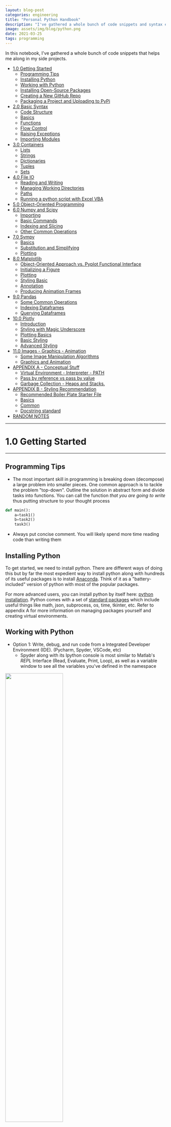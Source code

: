 ```yaml
---
layout: blog-post
categories: engineering
title: "Personal Python Handbook"
description: "I've gathered a whole bunch of code snippets and syntax examples that helps me along in my side projects"
image: assets/img/blog/python.png
date: 2021-03-25
tags: programming
---
```


In this notebook, I've gathered a whole bunch of code snippets that helps me along in my side projects.


- [1.0 Getting Started](#10-getting-started)
  * [Programming Tips](#programming-tips)
  * [Installing Python](#installing-python)
  * [Working with Python](#working-with-python)
  * [Installing Open-Source Packages](#installing-open-source-packages)
  * [Creating a New GitHub Repo](#creating-a-new-github-repo)
  * [Packaging a Project and Uploading to PyPi](#packaging-a-project-and-uploading-to-pypi)
- [2.0 Basic Syntax](#20-basic-syntax)
  * [Code Structure](#code-structure)
  * [Basics](#basics)
  * [Functions](#functions)
  * [Flow Control](#flow-control)
  * [Raising Exceptions](#raising-exceptions)
  * [Importing Modules](#importing-modules)
- [3.0 Containers](#30-containers)
  * [Lists](#lists)
  * [Strings](#strings)
  * [Dictionaries](#dictionaries)
  * [Tuples](#tuples)
  * [Sets](#sets)
- [4.0 File IO](#40-file-io)
  * [Reading and Writing](#reading-and-writing)
  * [Managing Working Directories](#managing-working-directories)
  * [Paths](#paths)
  * [Running a python script with Excel VBA](#running-a-python-script-with-excel-vba)
- [5.0 Object-Oriented Programming](#50-object-oriented-programming)
- [6.0 Numpy and Scipy](#60-numpy-and-scipy)
  * [Importing](#importing)
  * [Basic Commands](#basic-commands)
  * [Indexing and Slicing](#indexing-and-slicing)
  * [Other Common Operations](#other-common-operations)
- [7.0 Sympy](#70-sympy)
  * [Basics](#basics-1)
  * [Substitution and Simplifying](#substitution-and-simplifying)
  * [Plotting](#plotting)
- [8.0 Matplotlib](#80-matplotlib)
  * [Object-Oriented Approach vs. Pyplot Functional Interface](#object-oriented-approach-vs-pyplot-functional-interface)
  * [Initializing a Figure](#initializing-a-figure)
  * [Plotting](#plotting-1)
  * [Styling Basic](#styling-basic)
  * [Annotation](#annotation)
  * [Producing Animation Frames](#producing-animation-frames)
- [9.0 Pandas](#90-pandas)
  * [Some Common Operations](#some-common-operations)
  * [Indexing Dataframes](#indexing-dataframes)
  * [Querying Dataframes](#querying-dataframes)
- [10.0 Plotly](#100-plotly)
  * [Introduction](#introduction)
  * [Styling with Magic Underscore](#styling-with-magic-underscore)
  * [Plotting Basics](#plotting-basics)
  * [Basic Styling](#basic-styling)
  * [Advanced Styling](#advanced-styling)
- [11.0 Images - Graphics - Animation](#110-images---graphics---animation)
  * [Some Image Manipulation Algorithms](#some-image-manipulation-algorithms)
  * [Graphics and Animation](#graphics-and-animation)
- [APPENDIX A - Conceptual Stuff](#appendix-a---conceptual-stuff)
  * [Virtual Environment - Interpreter - PATH](#virtual-environment---interpreter---path)
  * [Pass by reference vs pass by value](#pass-by-reference-vs-pass-by-value)
  * [Garbage Collection -  Heaps and Stacks.](#garbage-collection----heaps-and-stacks)
- [APPENDIX B - Styling Recommendation](#appendix-b---styling-recommendation)
  * [Recommended Boiler Plate Starter File](#recommended-boiler-plate-starter-file)
  * [Basics](#basics-2)
  * [Common](#common)
  * [Docstring standard](#docstring-standard)
- [RANDOM NOTES](#random-notes)





<div style="page-break-after: always;"></div>
<hr>

# 1.0 Getting Started

<hr>

## Programming Tips
* The most important skill in programming is breaking down (decompose) a large problem into smaller pieces. One common approach is to tackle the problem "top-down". Outline the solution in abstract form and divide tasks into functions. You can call the function *that you are going to write* thus putting structure to your thought process

```python
def main():
    a=task1()
    b=task2()
    task3()
```
* Always put concise comment. You will likely spend more time reading code than writing them


## Installing Python
To get started, we need to install python. There are different ways of doing this but by far the most expedient way to install python along with hundreds of its useful packages is to install [Anaconda](https://www.anaconda.com/). Think of it as a "battery-included" version of python with most of the popular packages. 

For more advanced users, you can install python by itself here: [python installation](https://www.python.org/downloads/). Python comes with a set of [standard packages](https://docs.python.org/3/library/) which include useful things like math, json, subprocess, os, time, tkinter, etc. Refer to appendix A for more information on managing packages yourself and creating virtual environments.

## Working with Python

* Option 1: Write, debug, and run code from a Integrated Developer Environment (IDE). (Pycharm, Spyder, VSCode, etc)
    * Spyder along with its Ipython console is most similar to Matlab's *REPL* Interface (Read, Evaluate, Print, Loop), as well as a variable window to see all the variables you've defined in the namespace

<img src="/assets/img/blog/python1.png" style="width:60%;"/>

* Option 2: Work in notebooks like [Jupyter Notebook](https://jupyter.org/), or Google Colab. This is most popular with Data Scientist because you can annotate and provide visualizations as you code (as if you are writing in a notebook)

<img src="/assets/img/blog/python2.png" style="width:60%;"/>

* Option 3: Write code in a text editor like [Sublime Text](https://www.sublimetext.com/), then run script from Terminal (cmd, PowerShell, Bash, etc) as shown in the code snippet below

```python
# FROM THE TERMINAL -------
python myscript.py arg1 arg2
# The above only works because "python" is added to PATH. Otherwise you need to write the full path:
"C:\Users\wcfro\AppData\Local\Programs\Python\Python311\python" arg1 arg2

# On windows, there is a dedicated python launcher called "py" which is preferred.
py myscript.py
# you can specify which version of python to use with py launcher
py -3.11 myscript.py
# if you run py within a virtual environment, it will run that version of python by default
# Here are some useful commands with py launcher
py -0p  # see all python installations on your machine and their path
py -0   # see all python installations and which one is default
# To change the default version of python used. Go to environment variable setting and change/add (PY_PYTHON=3.xx)

# WITHIN script.py ----------
# To receive arguments from the terminal, within python:
import sys

# Note that all inputs are strings initially! sys.argv[0] is myscript.py
user_input1 = int(sys.argv[1])
user_input2 = int(sys.argv[2])

# Handling exception where there is not enough input argument
if len(sys.argv) < 3: 
    print("Not enough arguments")
    print("    $ python3 generatedata.py ref_file reads_file align_file")
    print("Example:")
    print('    $ python3 generatedata.py \"reffile.txt\" \"readsfile.txt\" \"alignfile.txt\"')
    sys.exit()
```

Note the difference between terminal and python console!
* Terminal - command line interface to interact with your computer
* Python console - what you get when you run python.exe




## Installing Open-Source Packages

Here are the steps to go from an empty folder to a fully set-up python project environment

```python
# 1.) Download the package you're interested in on github
git clone https://github.com/wcfrobert/SOMEPACKAGE.git

# 2.) navigate to that folder
cd SOMEPACKAGE

# 3.) Create a virtual environment stored in folder called "venv". This will contain python.exe as well as packages
py -m venv venv

# 4.) Activate environment:
venv/Scripts/activate

# 5.) Optional but you may want to upgrade pip
pip install --upgrade pip

# 6.) install from requirements.txt that most open-source developers will include
pip install -r requirements.txt

# 7.) if you want to install specific packages
pip install numpy

# 8.) list out all the packages. See if you are missing something
pip list

# 8.) Once you have everything. Test run some scripts
py main.py

# If you are using pycharm, go to the "Tools" drop down menu, click on "sync python requirements" to generate requirements.txt
# When you open a new project with pycharm, a tooltip should automatically pop up telling you to install stuff from requirements.txt



# Here are some other special commands
# If you need to exit the venv
deactivate

# Generate a requirements.txt for sharing with other people
pip freeze > requirements.txt

# check python or pip version
py --version
pip --version
```

The process is extremely similar if you are using Anaconda.

```python
git clone https://github.com/wcfrobert/SOMEPACKAGE.git
cd SOMEPACKAGE
conda create --name my_env
conda activate my_env
conda list
# try to install everything you can with conda before using pip
conda install numpy
pip install -r requirements.txt
conda deactivate
```

## Creating a New GitHub Repo

```python
# 1.) Create project locally and enable git
    git init
    git add .
    git commit -m "first commit"

# 2.) Create empty repo on github ideally with the same name. Copy the .git link that's generated
    https://github.com/wcfrobert/YOURPACKAGE.git

# 3.) In your terminal, connect to remote repo
    git remote add origin https://github.com/wcfrobert/YOURPACKAGE.git

# 4.) Then push to Github
    git push -u origin master

# subsequent updates
git add .
git commit -m "a message"
git push origin master
```




## Packaging a Project and Uploading to PyPi


```python
# create a pyproject.toml and enter your project information inside the file

[build-system]
requires = ["hatchling"]
build-backend = "hatchling.build"


[project]
name = "package name"
version = "1.0.0"
authors = [
  { name="yourname", email="youremail" },
]
description = "short description"
readme = "README.md"
requires-python = ">=3.7"
classifiers = [
    "Programming Language :: Python :: 3",
    "License :: OSI Approved :: MIT License",
    "Operating System :: OS Independent",
]

[project.urls]
"Homepage" = "https://github.com/yourname/yourpackage"
"Bug Tracker" = "https://github.com/yourname/yourpackage/issues"


# package up files with build. Will create a folder called dist/
    pip install --upgrade build
    py -m build

# install twine which is an upload tool to upload to PyPi. Make sure you have an account
    pip install --upgrade twine
    twine upload dist/*
```







<div style="page-break-after: always;"></div>
<hr>

# 2.0 Basic Syntax

<hr>


## Code Structure
The basic code structure follows something like shown. Since any python code can be imported directly like modules, we use the structure below to prevent our code from running if imported.

For instance, say our script is called myscript.py. If we run it in the terminal, its "\_\_name\_\_" is "\_\_main\_\_" . If the script is imported, then the "\_\_name\_\_" is "myscript".

```python
# Have imports in alphabetical order if there are a lot
import numpy as np
import time

def main():
    print("your code in here")
    
def my_helper_function():
    print("functions can be anywhere. No need to define at top")


# Boiler plate. No need to modify
if __name__ == "__main__":
    time_start = time.time()
    main()
    time_end = time.time()
    print("Script completed. Total elapsed time: {:.2f} seconds".format(time_end - time_start))
else:
    print("{} Package imported!".format(__name__))
```


## Basics
```python
# Comment with # or triple quote """
# End lines that are too long with back slash \
if 1900 < year < 2100 and 1 <= month <= 12 \
   and 1 <= day <= 31 and 0 <= hour < 24 \
   and 0 <= minute < 60 and 0 <= second < 60:
        return 1


# Multiple variables can be assigned in one line via tuple unpacking
varA,VarB,VarC = 1,2,3
user_input = input("User can enter a value. Returned as string type")


# Printing (:.2f signals two decimal place float)
# Other types {:.2e} two decimal engineering
print('this is {:.2f} called {} string formatting'.format(varA,varB))
print("can assign names like this {name2}, {name1}".format(name1 = varA, name2 = varB))
print("or number them differently {1}, {0}".format(varA,varB))
print(f"the newest and preferred method in python is to use fstring : {var1}, {var2:.2f}")
# (:.1f) = two decimal place float (3.1)
# (:.2e) = two decimal engineering (3.14e+0)

print("print without moving to next line",end="")
print("print empty lines or tabs \n \t")

# Math operations. Integer automatically converted to float if there is another float
a+b, a-b, a*b, a/b
a**2		# exponent is NOT done using ^ but **
a//b		# floor division 5//2=2
a%b	        # modulo (remainder) 5%2=1
abs(a)		# absolute value


# Other math operation located in math module. For example:
import math
math.sin(x)
math.sqrt(x)		# or just use x**(1/2)
math.isclose(a,b)	# never compare two floats using ==. Use this instead
```





## Functions
```python
# Defining functions
def someFunction(arg1,arg2,arg3=defaultval,*kwargs):
	if condition:
    	return x,y,z
    else:
        return a,b,c
# Notice in the above function:
# - we can set default values
# - we can play around with return statement within ifs
# - we can return multiple values using tuple unpacking


# Sometimes we don't know how many arguments will be passed. We can define
# a function that accepts a variable number of arguments
my_sum(1,2,3,4,5,6,7,8,9,0,11,22,33,44)
def my_sum(*args):
    # *args can be many arguments. We might not known how many beforehand
    result = 0
    for x in args:
        result += x
    return result


# Sometimes a function might have a lot of arguments but we only care about a few. 
# In these cases we can pass in keyword (named) arguments
concatenate(abc="Test", keyarg="Argument", somevar="Keyword", defw="Mapped")
def concatenate(**kwargs):
    print(kwargs["abc"])
    print(kwargs["keyarg"])


# Note that ordering matters. Need to specify unnamed args, *args, then **kwargs
def my_function(a, b, *args, **kwargs):
    pass
```


## Flow Control
```python
# If statements. The "pass" syntax is just a blank filler statement
if condition:
    pass
elif:
    pass
else:
    pass

# While loops
while condition:
    pass


# if n = 10, range(1) will run 10 loops from 0 to 9 by design
for i in range(10): #Loops from 0,1,2,...,9
    pass 

for i in range(4,10): # Loops from 4,5,6,7,8,9
    pass # 10-4 = 6 loops

for i in reversed(range(3)): # Loop from 2,1,0
```


## Raising Exceptions
```python
# Raising Exceptions and Errors
if somecondition:
    raise RuntimeError('Mismatch dimension for pressure coefficient')

# try-exception flow control. Code within "try" will always run
try:
    step3=float(step2)
except ValueError:
    raise RuntimeError('wrong data type')
```



## Importing Modules
```python
# python code can be considered a module. When you import a module
# you are allowed to use all its defined functions

# Generic import (need to always use prefix). Only imports functions from module
import numpy as np
np.array(mylist)

# Function import - import only the function you need. Don't need prefix
from math import sqrt # OK BUT NOT RECOMMENED
sqrt(25)

# Universal import - Akin to a giant copy-paste running the code in module on line 1.
# All variables in mymodule namespace gets copied over. Say the module you are
# importing also imports moduleX. You will now have access to moduleX as well
from mymodule import * # NOT RECOMMENDED
```





















<div style="page-break-after: always;"></div>
<hr>

# 3.0 Containers

<hr>


Working with containers is probably the most important skill to have. There are four main types of containers:

1. List [] - Ordered and mutable (can be modified). Lists are used when you want to easily append or index
2. Tuples () - Ordered list can is immutable (cannot be modified). Cannot assign any value to a tuple index
3. Sets {} - Lists with only unique elements. Use when we care about existence but not duplicity. It is also useful for finding intersection/union of two sets
4. Dictionaries {} - Conventionally referred to as a map. It is a key-value pair. Order is not guaranteed and you should NEVER try to sort or index a dictionary. If you are, there is probably a better way to approach the problem.
5. Strings "" can also be thought of as a container of characters. Indeed, indexing a string is exactly the same as indexing a list.


## Lists
```python
# Fundamentals
myList = []
mylist.append('new item')
mylist[index]='index with square bracket'

# Unique python behavior. Assigns list by reference
a = [1,2,3]
b = a
b[0] = 99
# In the code above, Both a and b points to the same list in memory.
# changing b also changes a. To avoid this
b = a.copy() # Copy a separate instance


# Finding things in list (first occurence)
index = mylist.index(elementimlookingfor)

# Checking existence of something in a list
if element in list: 	#check existence with python "in"

# Adding and removing elements from list
a = mylist.pop() 	# return last element and returns it (also modifies the list)
a = mylist.pop(3) 	# pop element in index 3
mylist.remove(element) 	# remove first occurence
del mylist[0:4] 	# use to remove a slice of list
list1.extend(list2) 	# append list2 to list1
list3 = list1 + list2 	# this is the simpler way to accomplish the same thing
list1.insert(index,val) #val becomes element at index. Everything else pushed back

# Other useful operations
mylist.sort() 		# sort in increasing order
random.choice(list) 	# returns a random item from list
mylist.reverse() 	# reverse a list. First item becomes last
max(list), min(list), sum(list)


# List Comprehension is very useful when you want to perform operations on all 
# element of a list in a very compact manner
squaredlist = [x*x for x in mylist]
filteredlist = [x for x in mylist if x>2==1]

# subtract every item in the list by Y
[x - Y for x in ListA]

# Given two list, multiply elementwise
[a*b for a,b in zip(ListA,ListB)]

# Extract only the unique items from a list
list(set(originallist))

# Checking if list is empty
if len(list):
    pass

# Sets, strings, dictionaries, tuples can all be converted to list
list(myset), list(string), list(tuples), list(mydict.values())
```




## Strings
String operations are sometimes called "parsing" strings. It is one of the most common tasks in programming. Mastering string parsing will also translate to a mastery of operating with lists.

```python
# String Slicing
mystr='abcdefghijklmn'
mystr[1] 		# returns b
mystr[4:8] 		# returns efgh
mystr[:4] 		# returns abcd (first 4 letters)
mystr[4:] 		# returns efghijklmn (everything after first 4 letters)
mystr[-4:] 		# returns klmn (last 4 letters)
"""
The trick is to picture index on the left of char. Imagine boundary line on left 
 a b c d e f g h
0 1 2 3 4 5 6 7 8
We want to make cut at 4 and 8. Leaving us efgh

Since string is just a list of characters. The above operation also works on lists
"""

# Note that strings are immutable and when you use a string method, you must
# assign it to another variable. The original string is not affected.
newstring = mystring.split()	# does not affect mystring
mystring[3] = "a"				# THIS IS NOT ALLOWED


# Other useful string operations for parsing
concat = str1 + str2		# concatenate strings
"word" in string		# checks if "word" is in the string. Returns boolean
string.find("word")		# find the index where "word" occurs. Returns -1 if failed
string.strip() 			# removes spaces and \n \t
string.strip(",.abc:;") 	# remove occurence of these characters
string.split(" ") 		# Split into list of strings at white space
string.split(",") 		# Split into list of strings at comma or any other character
string.count("word")		# count how many times substring "word" occured
string.uppercase()		# convert all to uppercase
string.lowercase()		# convert all to lowercase
string.swapcase()		# swap lower and upper case. Vice versa
string.startwith("2020")	# see if string starts with prefix "2020"
string.endswith(".jpeg")	# see if string ends in suffix ".jpeg"
```

The figure below illustrates a good way of thinking about list/spring slicing in Python:

![](/assets/img/blog/listslice.PNG)
*Figure: Illustration of List Slicing*




## Dictionaries
```python
# Dictionaries are key-value Pairs. Key must be unique, value doesn't have to be
# Basics
myDict = {}
myDict['key1']=123123 
myDict = {
    'key1':123
    'key2':223}
myval = myDict['key1']

# To look through dictionaries. ORDER NOT GUARANTEED!!!!! Things might shuffle around
for key in myDict.keys():
    pass
for value in myDict.Values():
    pass
for k,v in mydict.items():
    pass

# Other useful methods
mydict.items()				# return tuples of key-value pair
mydict.values()				# return values
mydict.keys()				# return keys
list(mydict.values) 		    # create a list of keys or values
'key' in dict 				# returns boolean indicating presence of key in dict
mydict[key1]=None 			# if you want to disassociate a value to key
mydict.pop(key) 			# remove entire key-value pair
del mydict[key]				# remove entire key-value pair
```


## Tuples
```python
# Tuple are just lists that cannot be modified nor appended
myTuple = (1,2,3)

# Tuple unpacking - assigns two variables at once. This is useful when
# a function returns multiple variables
mytuple = 4,5
var1,var2 = mytuple

def func():
    return a,b
var1,var2 = func()
```


## Sets
```python
# Sets are kind of like list, but they only contain unique entries
myset = set(myList)
myset ={1,2,3}

# Can use intersection of sets or union of sets
iteminboth = set(setA & setB) 		# Intersection
itemineither = set(setA | setB) 	# Union

# Other methods
myset.add()			# appending value to set
difference(set1,set2) 		# returns value that only occur in set1 but not set2
issubset(set1,set2)		# Check if set1 is subset of set2
issuperset(set1,set2)		# Check if set1 is superset of set2
discard(set1,set2) 		# Discard element from set1 if it exists in set 2
```






























<div style="page-break-after: always;"></div>
<hr>

# 4.0 File IO

<hr>

## Reading and Writing

One thing to always remember is that all data read will be in string format. 

```python
# Reading data in columns from File
with open('file.txt', 'r') as f1:
    firstline = next(f) # skip first line
    secondline = next(f) # skip to second line
    Col1=[]
    Col2=[]
    Col3=[]
    for lines in f1: # Loop through each line
        split_data = lines.split() #split line
        Col1.append(float(split_data[0])) #extract column 1 data
        Col2.append(float(split_data[1])) #extract column 2 data
        Col3.append(float(split_data[2])) #extract column 3 data

# Read entire file in one go. Get a list of all lines
linesdata=f1.readlines()

# Writing to File
with open(outputfilename,'w') as f2:
    for items in mylist:
        f2.write('{},{},{}\n'.format(items[0],items[1],items[3]))
```



## Managing Working Directories

```python
import os

# get current working directory
os.getcwd()

# get path where the *.py file is stored
home_dir = os.path.dirname(__file__)

# list out all files
file_list = os.listdir(path)

# get all files of a specific format
png_list=[]
for f in file_list:
    if f.endswith(".png"):
        png_list.append(f)

# change directory
os.chdir("/scripts")

# make a new directory
os.mkdir("new_folder")

# check if directory exists
os.isdir()

# joining path
file_path = os.path.join(os.getcwd, "scripts", "file.csv")
```

## Paths

Windows based operating system uses backslash (\) whereas unix based system use forward slash (/).

```python
# need to escape back slash in python. Can do it in two ways

# double backslash
path = "E:\\data\\telluride\\newdata.gdb\\slopes"

# raw string
path = r"E:\data\telluride\newdata.gdb\slopes"

# using os.path to handle anything path related
path = os.path.join(os.getcwd(), "anotherfolder")

```

You may specify relative or absolute file paths

```python
# Absolute path
pd.read_csv(r"C:\Users\wcfro\data.csv")

# Relative path. Use os.path.join. Never write out path yourself
dirname = os.path.dirname(__file__)
os.path.join(dirname, "subfolder/files/something.png")

# go back one folder (can use repeatedly)
parent_dir = os.path.dirname(child_dir)

# Not specifying any path
pd.read_csv("data.csv") #assuming file is in current working directory
```


## Running a python script with Excel VBA

Spreadsheet modifications can be performed with pandas, openpyxl, xlwing. These all come pre-installed with the Anaconda distribution. Currently, it seems like only xlwing has the ability to modify spreadsheets "in real time" when you have it open.

* excel VBA --> bat file --> python script

```python
# create a .bat file with the following
call C:\Users\%USERNAME%\anaconda3\Scripts\activate
python "%~dp0\myscript.py"
cmd \k

# first line activates anaconda venv which allows us to use packages
# second line calls the python script "myscript.py" in the same directory as the bat file
# third line makes sure the command line remains open after running

# within excel, create a macro that opens the .bat file
Sub runPythonScript()
status = Shell(ActivateWorkbook.Path & "\myscript\myscript.bat", vbNormalFocus)
End Sub
```


















<div style="page-break-after: always;"></div>
<hr>

# 5.0 Object-Oriented Programming

<hr>

Up until now, all of our programs have been **Procedural**. The code runs from top to bottom and jumps into functions as needed. However, this style of coding is ill-suited for larger and more complex programs. It is not scalable. At some point, the program becomes too big to manage. Hence why we need **Object-Oriented** programming (OOP).


**What is Object-Oriented Programming?**

* Object-Oriented programming is just another way of organizing data and logic. We create objects that contains data and behavior, and the program is the interaction of these objects. Here are some key definitions:
    * **Class** - Template or blueprint for an object (e.g. BeamElement)
    * **Object** - Instance of a class. (e.g. beam42)
    * **Method** - Functions related to an object (e.g. beam42.calculate_Mp())
    * **Attributes** - Variables related to an object (e.g. beam42.length)
    * **Dot Notation** - The way in which we interact with objects

**Why OOP?**

OOP paradigm allows for better organization of data and logic, and promotes thinking at a "higher level of abstraction". To give a very simple example:

```python
# rather than writing something like: 
y[2] = y[2] + 0.03
x[2] = x[2] + 0.04
color[2] = "green"

# we can start using higher abstraction and logic (easier to read and interpret)
ball3.move(0.04,0.03)
ball3.set_color("green")
```
Of course you would still have to define the method: "move()" and "set_color()", but one is much easier to understand. You can start thinking bigger and more abstractly: "move the ball 0.04 units right, 0.03 units up", rather than worrying about indexing an array and modifying the element that stores x-coordinates, etc.

Abstraction is a process of hiding unnecessary complexity and implementing more and more complex logic on top. 

* High Abstraction = less detail, more general
* Low Abstraction = more detail, the nitty gritty stuff

**What are the pros and cons of OOP?**

<u>Advantages</u>

* Abstraction - Allows one to think at a higher level and build increasingly sophisticated programs. Often more intuitive.
* Encapsulation - The internal complexity of a class is hidden away from the user (e.g. I can make coffee without knowing how a coffee machine works). 
* Collaboration - It is much easier to partition work when collaborating with other programmers on a big project. Code is modularized.

<u>Disavantages</u>

* Initial learning curve
* More boiler plate code
* if not well-design, code is more obfuscated and difficult to understand

**Example**

When an object is instantiated, the commands within the *constructor* runs first.

```python
# Typical class definition. Note places where "self" is required
class myclass:
    def __init__(self,arg1,arg2):
        self.property1=arg1
        self.property2=self.ComputeLength(arg2)
        # Private properties are defined with double underscore
        # This is just a trick through variable obfuscation. Everything is public in python
        self.__privateproperty = inputarg2 

    def ComputeLength(self,arg2):
        return self.property1*arg2
    
# Create instance of class with:
myobject = myclass(arg1,arg2)
a.property1
a.ComputeLength

# inheritence
class class1(myclass):
    pass
```




























<div style="page-break-after: always;"></div>
<hr>

# 6.0 Numpy and Scipy

<hr>

If you are already familiar with Matlab. This quick start guide is all you need: https://numpy.org/doc/stable/user/numpy-for-matlab-users.html. If a command exists in Matlab, it will likely also exist in numpy; often with the same syntax. The tricky thing to get used to is 0-based indexing and slicing!

## Importing
```python
import numpy as np
import scipy as sp
import scipy.sparse
import scipy.sparse.linalg
```


## Basic Commands
```python
"""
All matrices and vectors are considered np.arrays.

If an array is one-dimensional. Numpy does not make a distinction between column or row vector
It's 1-D shape will be adjusted automatically to whatever is workable. Of course, you can force
an array to be column if needed by putting more square brackets.
"""

# Creating arrays
mylist = [1,2,3,4,5]
A = np.array(mylist)
M = np.array([
    [1,2,3],
    [4,5,6],
    [7,8,9]
])

# Create random arrays or matrices
np.random.rand(m,n)		# element number from 0 to 1 uniform dist
np.random.randn(m,n)	# element number from 0 to 1 normal dist
np.randint(a,b,(m,n))	# integer from a to b

# Uniformly spaced array. Used for plotting.
# Create an array from i to j in N steps
x = np.linspace(i,j,N)

# Elementwise operations
A + 3.1415		# adding a scalar
A + B			# elementwise addition
A - B			# elementwise subtraction
A * B			# elementwise multiplication
A / B			# elementwise division
np.sqrt(A)		# elementwise squareroot
A**2			# elementwise squared

# Matrix multiplication with @
A @ B

# Other useful operations: 
A.sum()			# sum of all elements
A.shape()		# checking shape of array
A.T()			# transpose of the matrix
np.eye()		# identity matrix
np.one((m,n))		# matrix filled with 1
np.one((m,n))*N		# matrix filled with N
np.zero((m,n))		# matrix filled with 0
# https://numpy.org/doc/stable/user/numpy-for-matlab-users.html for more
```



## Indexing and Slicing

Python uses 0-based indexing which may take some getting used to if you are proficient in Matlab already. In the case of indexing a single element, you just need to remember to <u>subtract by one for each index</u>.

```python
# For single index. Just subtract by one. e.g. for the (2,3) element of A
A[1,2]

# For last element, use -1
A[-1]

# For an entire column or row
A[:,0]		# first column
A[3,:]		# fourth row
```

Slicing works differently. When slicing from A to B, A is inclusive whereas B is not! Let's do an example:

$$
A=
\begin{bmatrix}
a&b&c&d \\
e&f&g&h \\
i&j&k&l \\
m&n&o&p \\
\end{bmatrix}
$$

For instance, let's say I want to extract the sub-matrix 
$$\begin{bmatrix}g&h\\k&l \end{bmatrix}$$

Meaning row 2->3 and column 3->4. In Matlab, it's fairly intuitive A(2:3, 3:4). In python, we need to use A[1:3, 2:4]. Remember the end value of the range is not included in Python. Therefore; <u>you are subtracting by 1 for the start value, but NOT subtracting for the end value</u>. All of this is very confusing but gets better the more you work with arrays in Python. Here is an illustration that could potentially clear things up a little.

![](/assets/img/blog/matrixslice.png)
*Figure: Illustration Showing Indexing of Matrices*

```python
# Notice we need to add .copy() to pass a copy rather than a reference
a = A[1:3,:].copy()		# second to third row
a = A[:,1:2].copy()		# is actually equivalent to A[:,1].
a = A[:,1].copy()		# however, this returns a flexible numpy array rather than a col vector

# Mesh indexing (e.g. in Matlab A([2,4,6],[1,3]))
A[np.ix_([1,3,5],[0,2])]
```

Additionally, we can create sub-matrices by passing to it list of index.  This process is illustrated in the figure below:

![](/assets/img/blog/subarray.PNG)
*Figure: Mesh Indexing*



## Other Common Operations
```python
# Finding max/min value within row or column
a.max()		        # returns scalar. Max in entire matrix
a.max(0)	        # returns vector. Max in each column
a.max(1)	        # returns vector. Max in each row
a.max(0)[2]	        # returns max in third column

# Returning index of value matching a certain condition
np.nonzero(a<3)		# returns i,j coord of element matching condition

# Appending to matrices in blocks
np.hstack((a,b))	# stack two column vector. b to the right of a
np.vstack((a,b))	# stack two row vector. b below a

# Say we want to stack four 2x2 matrices
np.block([ 
    [a,b],
    [c,d] 
])
```

























<div style="page-break-after: always;"></div>
<hr>

# 7.0 Sympy

<hr>

All assignments are passed by value. In other words. A.changesomething() does not alter the memory location where A is stored. Instead, an entire copy is created that you assign to another variable.


## Basics
```python
# Initiating symbols
A,B,c,d,e = sy.symbols('A B c d e')

# At this point, all of the symbols can be used as variables
# If you are using say Jupyter Notebook. The output will render 
# and show up nicely
A = B + C

# Integrating and differentiation
sy.integrate(f, (x,a,b))	# integrate f(x) from a to b
sy.diff(f,x)			# differentiate f(x) with respect to x

# symbolic matrix or vector
sy.Matrix([
    [a,b],
    [c,d]
])

# Solving. First rewrite expression with one side = 0
f = 2*x**2 + 3*x - 13
sy.solveset(f,x)
```


## Substitution and Simplifying
```python
# Simplifying
sy.simplify(f)

# Substitution
f2 = f.subs([(a,10),(b,22)])        # substitute a=10 and b=22
sy.N(f2)                            # convert symbol to float
f2.evalf()                          # another way of doing the same thing
```

Note that all variables stay a "symbol" even if you have already substituted everything. For instance, f = a + b. Both a and b are equal to 10. Then f = 20. At this moment the number 20 is actually still a symbol until you use sy.N() or .evalf().


## Plotting
```python
import sympy as sy
from sympy.plotting import plot3d
x, y = sy.symbols('x y')
plot3d(sy.cos(x*3)*sy.cos(y*5)-y, (x, -1, 1), (y, -1, 1))
```






















<div style="page-break-after: always;"></div>
<hr>

# 8.0 Matplotlib

<hr>

Matplotlib is an open-sourced python package used for creating plots. It was designed with Matlab users in mind to cater to a easy transition. See here for the official quickstart guide: https://matplotlib.org/stable/tutorials/introductory/pyplot.html

Most of plotting does not involve some tricky programming puzzle. It usually comes down to finding the correct syntax, the relevant parameters, the right examples; which usually means a lot of googling and reading through documentations. 


## Object-Oriented Approach vs. Pyplot Functional Interface

There are two methods of plotting with matplotlib:

1. Object-oriented (preferred method)
    * each plot is an object that can be accessed with standard dot notations
    * objects can be viewed in variable explorer
    * can easily manage multiple plots
    * (e.g. axs.plot() where axs is our plot object)
2. Pyplot functional interface (old method set up to imitate MATLAB)
    * like a terminal where we input commands to change the current plot
    * if you have multiple plots, need to switch back and forth
    * (e.g. plt.plot() where plt is a command)

All contents hereafter will use the object-oriented approach.

Refer to this article for more information: [https://matplotlib.org/matplotblog/posts/pyplot-vs-object-oriented-interface/](https://matplotlib.org/matplotblog/posts/pyplot-vs-object-oriented-interface/). 

<img src="/assets/img/blog/python3.png" style="width:75%;"/>


## Initializing a Figure

```python
import matplotlib.pyplot as plt
plt.ioff() #if you want to stop IDE from showing plot

# Basic single plot
fig, axs = plt.subplots() # figure can have multiple axes

# Multiple subplots - 3 vertically stacked 
fig, axs = plt.subplots(3)

# Multiple subplots - 3 horizontally stacked with adjustable width
fig, axs = plt.subplots(1,3, gridspec_kw={"width_ratios":[2,2,3]})
# as of matplotlib 3.6+, width_ratios and height_ratios can be passed directly to subplots

# some useful arguments when initializing figure
fig, axs = plt.subplots(figsize=(11,8.5), dpi=100, ="white", edgecolor="white")



# Older method. More control with adding axes
fig = plt.figure()
fig.set_size_inches(9,6)
axs_1 = plt.axes([0.08,0.35,0.42,0.58]) #left-x, bottom-y, width, height
axs_2 = plt.axes([0.54,0.35,0.42,0.58]) 
axs_3 = plt.axes([0.08,0.1,0.88,0.2])
```

## Plotting

```python
# in the example above, axs is a tuple containing three axs objects. To plot in them:
axs[0].plot(x,y)
axs[1].plot(x,y)

# alternatively, you assign axes to individual variables
fig, (first_axs, another, axs3) = plt.subplots(3)
first_axs.plot(x,y)

# 2-D grid of subplots
fig,axs = plt.subplots(2,2) # index axs as you would with a 2D array



# plotting directly from pandas dataframe
axs.plot("HEADER1", "header2", data=my_df)

# basic plotting
axs.plot(x, y, label="label for legend",marker=".",c="forestgreen", markersize=9)
axs.plot(-x, -y, "-g", label="another line") # -g stands for green solid line
axs.plot([0],[0]) # even if you are plotting one point, needs to be a list


# some other useful arguments
axs.plot(x, y, label = "dataset1",
         color = "cornflowerblue",
         linestyle = "--",
         linewidth = 2,
         marker = "o",
         markeredgecolor = "black",
         markeredgewidth = 1,
         markerfacecolor = "red",
         markersize = 4,
         visible = True,
         zorder = 2)

"""
Common line styles:
    "." = point
    "o" = circle
    "v" = triangle
    "s" = square
    "*" = star
    "P" = plus
    "X" = cross

Common marker styles:
    "-" = solid
    "--" = dashed
    "-." = dashdot
    ":" = dotted
    "none" = don't draw lines
"""

# Named colors: https://matplotlib.org/stable/gallery/color/named_colors.html
# Other ways to specify color: https://matplotlib.org/stable/tutorials/colors/colors.html
# line styles: https://matplotlib.org/stable/api/_as_gen/matplotlib.lines.Line2D.html#matplotlib.lines.Line2D.set_linestyle
# marker styles: https://matplotlib.org/stable/api/markers_api.html#module-matplotlib.markers
```

<img src="/assets/img/blog/python4.png" style="width:90%;"/>






There are many other types of plots all covered here: [https://matplotlib.org/stable/plot_types/index.html](https://matplotlib.org/stable/plot_types/index.html)



## Styling Basic

```python
# show grid
axs.xaxis.grid(color="gray")
axs.yaxis.grid()

# add axis labels
axs.set_ylabel("time (s)", fontsize=14)
axs.set_xlabel("y value (km)", fontsize=14)

# add plot sub titles
fig.suptitle("Title. Can insert latex too: $\alpha_{a} > \frac{a}{b}$",fontweight="bold")

# Add legend 
axs.legend(loc="upper left")
axs.legend(loc="best")
    
# set axis limit
axs.set_xlim([db_list[0],db_list[-1]])
axs.set_ylim(0,max(ld_4ksi)*1.1)

# make plot aspect ratio equal
axs.set_aspect('equal', 'box')

# put axis below any patches and data
axs.set_axisbelow(True)
        
# put a solid black line on x and y axis
axs_drift.axhline(y=0, color='black', linestyle='-', lw=0.8)
axs_drift.axvline(x=0, color='black', linestyle='-', lw=0.8)

# make x-tick label something else
value_list = [1,2,3,4,5,6,7,8,9]
label_list = ["#3","#4","#5","#6","#7","#8","#9","#10","#11"]
axs.set_xticks(value_list)
axs.set_xticklabels(label_list)

# saving figure
fig.savefig("my_plot.png") # can also save as pdf!

# showing figure
plt.close(figure2)
plt.show()
```

## Annotation

```python
# free form annotation anywhere on figure
axs.annotate("Disclaimer: this figure is cool", (600,380), xycoords='figure points', fontsize=14)

# annotate on data
axs.annotate("t = {:.1f} kips".format(t[i]), xy=(-xi[i], t[i]), xycoords='data', xytext=(10, 10), textcoords='offset points')
```

## Producing Animation Frames

```python
for i in range(len(N_frames)):
    # create figure
    fig, axs = plt.subplots()

    # save frames. Numbering is important for imagemagick
    fig.savefig("gif_folder\frame{:04d}.png".format(i))

    # then in command line with ImageMagick:
    # magick -delay 20 -loop 0 *.png mygif.gif

```


























<div style="page-break-after: always;"></div>
<hr>

# 9.0 Pandas

<hr>

## Some Common Operations

```python
# remove specific rows by index
df.drop([0,3,5,6,7])

# remove specific columns by index
df.drop(df.columns[[0,2,4]], axis = 1)

# remove specific columns by name
df.drop(columns=["header1","header2"])

# remove first row and convert it to the header
headers = df.iloc[0]
df = df[1:]
df.columns = headers

# Adding a new column to dataframe
df["new_column"] = 5 # you will get a column of all 5s

# read excel or csv without making first row into header
pd.read_csv(filepath, header=None)

# drop all nan values in dataframe
df.dropna()

# replace nan value with something else in the dataframe
df.fillna("new value")

# reset index after manipulating dataframe
df.reset_index()
```


## Indexing Dataframes

```python
# Label-based indexing with .loc
df.loc[4, "headerA"] #index 4, headerA. Note index don't have to be integers

# integer-based indexing with .iloc
df.iloc[2,4] #third row, fifth column

# Dataframes can be sliced like 2D arrays with .iloc
df.iloc[1:,2:8] #everything after first row, from column 2 to 7

# Slicing entire column
df.headerA
df["headerA"]
df.loc[:,"headerA"]
df.iloc[:,0]

# Slicing entire row
df.iloc[2,:]
df.loc["row1",:]

# mesh indexing
df.iloc[[0,2,4],1:3]
```


## Querying Dataframes

```python
# Method 1: boolean filter
df = df[df["headerA"]>2]
df = df[  (df.A=="normal")&(df.B=2)  ] # inner expression returns a long list of True/False

# Method 2: query function
df = df.query(f'headerA == "something" & headerB == "{varB}"')
```

































<div style="page-break-after: always;"></div>
<hr>

# 10.0 Plotly

<hr>


## Introduction

Under the hood, all plotly figures are json files (dictionaries). You can actually convert them back and forth like so:

```python
fig.to_json()
fig.to_dict()
```

If you peak under the hood:

```python
Figure({
    'data': [{'hovertemplate': 'x=%{x}<br>y=%{y}<extra></extra>',
              'legendgroup': '',
              'line': {'color': '#636efa', 'dash': 'solid'},
              'marker': {'symbol': 'circle'},
              'mode': 'lines',
              'name': '',
              'orientation': 'v',
              'showlegend': False,
              'type': 'scatter',
              'x': array(['a', 'b', 'c'], dtype=object),
              'xaxis': 'x',
              'y': array([1, 3, 2]),
              'yaxis': 'y'}],
    'layout': {'legend': {'tracegroupgap': 0},
               'template': '...',
               'title': {'text': 'sample figure'},
               'xaxis': {'anchor': 'y', 'domain': [0.0, 1.0], 'title': {'text': 'x'}},
               'yaxis': {'anchor': 'x', 'domain': [0.0, 1.0], 'title': {'text': 'y'}}}
})
```

<img src="/assets/img/blog/python5.png" style="width:90%;"/>


At the most basic level, a figure can be represented by the following hierarchy of attributes; each of which has their own sub attributes.

* **Figure** - a dictionary of three attributes:
    * **Data** - raw data organized into a list of dictionaries. Each dictionary represents a subplot which is referred to as a trace. A trace can be one of more than 40 different plots (e.g. bar, scatter, scatter3d, pie, etc.)
    * **Layout** - customize the look and feel of your figure. Organized as a dictionary containing various parameters you can tune. (e.g. title, legend, axis, fonts, hover, hover labels, annotations, etc.)
    * **Frames** - used for animations. Organized as a list of dictionaries of data 

As you can see, the data structure gets convoluted and you start having a dictionary of a dictionary of a list of dictionaries. 

Rather than trying to index your way through a deeply-nested json, the recommended workflow is to create a graph object first, then using .add_trace() and .update_layout() to polish your figure step by step. 

The plotly one-page reference [https://plotly.com/python/reference/](https://plotly.com/python/reference/) is a must-have!



## Styling with Magic Underscore

To change layouts, plotly has a nice feature known as "magic underscore". In essence, the underscore automatically keys you in to the attribute you want. It is easier to explain through an example:

```python
# Option 1: update layout with OOP dot notation
fig.layout.title.font.family = "Open Sans"

# Option 2: update layout with update method and magic underscore
fig.update_layout(title_font_family="Open Sans")
```

You can update many attributes at once, but the bracket matching can get confusing. More often than not, you are much better off tweaking one attribute at a time. For example:

```python
# this:
fig.update_layout(title=dict(text="Base Reaction", x=0.5, font=dict(size=24)))

# is equivalent to this:
fig.update_layout(title="Base Reactions")
fig.update_layout(title_x=0.5)
fig.update_layout(title_font_size=24)
```

There are actually two ways to use Plotly:

* Quick and expedient way with plotly-express
* Object-oriented approach with graph-objects

My recommendation is to just start with graph-objects from the beginning.


## Plotting Basics

```python
# import
import plotly.graph_objects as go

# if you are having issue display plot in pycharm or spyder
import plotly.io as pio
pio.renderers.default = "browser"

# initialize figure
fig = go.Figure()

# add data
plot_data1 = go.Scatter(x=x, y=y, mode='markers', name="dataset1")
plot_data2 = go.Scatter(x=x, y=y, mode='markers', name="dataset2")

# add data to your figure
fig.add_trace(plot_data1)
fig.add_trace(plot_data2)

# show or save figure
fig.show()
fig.write_image("fig1.png")
fig.write_html("DCR_PLOT.html")
```


## Basic Styling

```python
# change size of figure
fig.update_layout(width=900,height=900)

# add plot title
fig.update_layout(title="Base Reactions")
fig.update_layout(title_x=0.5)
fig.update_layout(title_font_size=24)

# make background white with lines around the edges
fig.update_layout(plot_bgcolor="white")
fig.update_xaxes(mirror=True,showline=True,linewidth=1,linecolor="black")
fig.update_yaxes(mirror=True,showline=True,linewidth=1,linecolor="black")
fig.update_layout(legend_x=0)

# show legends
fig.update_layout(showlegend = True)
```


## Advanced Styling
```python
# Format mouse hover info
hovertext = ["abc", "def", "something"]
go.plot(x=x, y=y, text=hovertext, hovertemplate= '<b>%{text}</b><extra></extra>')


# underlay a background image or logo
from PIL import Image
background = Image.open("background.png")
fig.add_layout_image(
    source=background,
    x=0.10,
    y=0.02,
    xanchor="left",
    yanchor="bottom",
    sizex=1,
    sizey=0.965,
    opacity=0.15)


# make the aspect ratio equal, plus set figure size to 900x900
fig.update_yaxes(scaleanchor = "x",scaleratio = 1)
fig.update_layout(autosize=False,width=900,height=900)


# Adding annotation to data point
X = go.Scatter3d(
    x=[0,1],y=[0,0],z=[0,0],
    mode='lines+text', hoverinfo = 'skip',
    line=dict(color='blue', width=4),
    text=["","something"],
    textposition="middle right",
    textfont=dict(family="Arial", size=6, color="blue")
)



# Adding buttons that change camera angle:
button1 = dict(
    method = "relayout",
    args = [{"scene.camera.up": {'x':0,'y':1,'z':0},
        "scene.camera.eye": {'x':1.25,'y':1.25,'z':1.25},
        "scene.camera.center":{'x':0,'y':0,'z':0}}], 
    label = "Axonometric"
)
button2 = dict(
    method = "relayout",
    args = [{"scene.camera.up":{'x':0, 'y':1,'z':0},
        "scene.camera.eye":{'x':0,'y':2,'z':0},
        "scene.camera.center":{'x':0,'y':0,'z':0}}], 
    label="Top View XZ"
)
fig.update_layout(
    updatemenus = [
        dict(buttons=[button1, button2], direction="right", pad={"r": 10, "t": 10}, 
            showactive=True, x=0.1, xanchor="left", y=0.1, yanchor="top")
    ]
)
```






















<div style="page-break-after: always;"></div>
<hr>

# 11.0 Images - Graphics - Animation

<hr>

Pillow is a python package is used for image manipulation. tkinter stands for "tk/tcl interface". it is used to create graphic user interfaces but can also be used for animation and graphics.

An important concept to understand is that images are just matrices where each i,j position has three values (R,G,B) ranging from 0 to 255 specifying the intensity of red, green, and blue at that specific pixel. Modifying these three integers allow us to manipulate images. (For example, some photo filters are just these RGB value manipulations).

## Some Image Manipulation Algorithms

**Darker Image:** 

1. Floor divide R, G, and B value by 2

**Red channeling:**

1. Set G and B value to 0

**Green screening:**

1. Calculate the intensity of green at every pixel in the image. Note in the equation below "//" represents floor division, I represents an intensity threshold constant (A good value is 1.6)

    $$
    \mbox{intensity} = (R + G + B) //3 \quad \times \quad I
    $$

2. If the green intensity at a pixel is above a given threshold, replace it with the pixel from another image

**Mirroring an image:**

1. Create a new blank canvas and loop through each row of the image
2. Extract pixel from original image and put it from left to right

**Post-process removal of object:**

First of all we must have multiple images to allow for post-process removal. At every (x,y) point of the image, the outlier RGB value tells us there is something some object to be removed. Outlier pixels are determined via "color distances". Ensure your collection of images are of the same width and height.

1. Loop through every pixel in the image
2. Compute the average RGB values for the set of pixels at one location (we have many since there are multiple images. Say we have N images)

    $$\mbox{R}_{average} = average(R_1,R_2,\dots,R_{N})$$

    $$\mbox{G}_{average} = average(G_1,G_2,\dots,G_{N})$$

    $$\mbox{B}_{average} = average(B_1,B_2,\dots,B_{N})$$
    

3. Compute the color distance of the pixel under consideration in the set of N images. Square root is often omitted for simplicity.

    $$
    \mbox{color distance} = (R - R_{avg})^2 +(G - G_{avg})^2 + (B - B_{avg})^2
    $$

4. Choose the pixel in the set of N that has the smallest color distance


## Graphics and Animation
```python
import time
import tkinter

# Creating a drawing canvas
top = tkinter.Tk()
top.title("title of window")
canvas = tkinter.Canvas(top, width+1, height+1)
canvas.pack()
canvas.xview_scroll(8, 'units')  # add this so (0, 0) works correctly
canvas.yview_scroll(8, 'units')  # otherwise it's clipped off
    
# Create shapes - x1 top left corner, x2 bottom right corner
graphic_object = canvas.create_rectangle(x1,y1,x2,y2,fill="blue")
go1 = canvas.create_line(x1,y1,x2,y2)
go2 = canvas.create_oval(x1,y1,x2,y2)

# Create text. "w" stands for left middle point
go3 = canvas.create_text(x,y,text="hi",anchor="w", font="Courier 52")

# Display canvas
canvas.mainloop()

# Import images
image = ImageTk.PhotoImage(Image.open("myphoto.png"))
canvas.create_image(x,y,anchor="nw",image=image)

# Animation loop
while True:
	canvas.move(graphic_object,pixel_right,pixel_down)
	canvas.update()
	time.sleep(delay) -> delay = 1/60 = 60 fps

# Getting coordinate of graphic object
x= canvas.coords(graphic_object)[0]
y= canvas.coords(graphic_object)[1]

# Getting x location of mouse
mouse_x = canvas.winfo_pointerx()

# Find list of element in a rectangular area
results = canvas.find_overlapping(x1,y1,x2,y2)
```






















<div style="page-break-after: always;"></div>
<hr>

# APPENDIX A - Conceptual Stuff

<hr>


## Virtual Environment - Interpreter - PATH

When installing python with Anaconda, it comes with its own massive bundle of popular and commonly-used python packages. Think of it like a "battery-included" distribution of python popular amongst data scientist and engineers who don't want to worry about managing dependencies and virtual environments. To run the Anaconda version of python:

1. Use anaconda command prompt, spyder, or jupyter notebook
2. Use a regular system terminal, then type in the following:

```python
# activate anaconda environment (basically turns terminal into anaconda command prompt)
# and lets python access all of anaconda's library
C:\Users\USERNAME\anaconda3\Scripts\activate

# now you will see (base) before each line. Run your script
python myscript.py
```

PATH environment variable allows the computer to execute an .exe in the command line without knowing the entire directory. For example, you can type calc.exe in terminal and a calculation will open. However, you cannot type firefox.exe unless you are currently in C:\Program Files\Mozilla Firefox. 

Adding the python installation directory to PATH allows the terminal to run python just by typing "python myscrip.py". This should already be done for your during installation (try both "py" and "python"). Navigate to settings or control panel and search "Environment Variables" to configure PATH.

```python
# if you don't have PATH configured
C:\Users\wcfro\anaconda3\python.exe myscript.py
C:\Users\wcfro\AppData\Local\Programs\Python\Python311\python.exe myscript.py

# if you do:
python myscript.py
```

For many existing software out there, the exact version of every package you are using is important. Many server applications are probably still running python 2.0. Backward compatibility isn't always kept between the complex web of dependencies. Most of us don't want to worry about that. 

Instead, anytime you start a new project, it helps to create a "sandbox" that is isolated from your root installation of python and its site packages. There are tools out there that allows other users to create an exact replica of your sandbox. 

* pip - python's built-in package manager. Use to install packages like numpy
* venv - or other virtual environment managers. You can install library in your "base environment", or you can create specific environments for specific projects!




## Pass by reference vs pass by value

Passing by reference is akin to sending the URL to an object like a variable. This is usually done for *big* elements like a list or a plot. The caller and callee use the same variable.

Passing by parameter makes a whole separate copy (e.g. integers, strings, booleans, floats). The caller and callee both get an independent copy. I found an excellent visualization that sums it up nicely:

<img src="/assets/img/blog/passbyreference.gif" style="width:60%;"/>








## Garbage Collection -  Heaps and Stacks.

Stack is used for static memory allocation. It is optimized quite closely by the CPU and you do not need to do any memory management. Stack variables are local in nature and are deleted after a function executes. Size is limited and variables cannot be resized.

Heaps are used for dynamic memory allocation that you have to manage carefully. It is a larger floating region of memory. You have to allocate it to use it, and deallocate it when you are done. Memory leak may occur if not properly deallocated. Heap variables are global in nature.

In python, you never have to worry about memory as it is automatically managed for you. The downside is some loss in speed

```python
# Garbage collector in python
a=[1,2,3,4]
a='new string'
# the list 'a' is now unreferenced is garbage collected
```





<div style="page-break-after: always;"></div>
<hr>

# APPENDIX B - Styling Recommendation

<hr>

For styling and standard formatting of your code. Refer to PEP 8: [Python Style Guide](https://www.python.org/dev/peps/pep-0008/). You don't need to follow the guideline exactly. But abiding by some of the rules here greatly improves readability. Some of the more common guidelines:


## Recommended Boiler Plate Starter File

```python
# Imports
import numpy as np
import time

# Constants
PI = 3.1415926
FILE_PATH = r"C:\Users\username\Desktop"

def main():
    """Start your code here"""
    pass
    

def my_helper_function():
    pass


# Boiler plate. No need to modify
if __name__ == "__main__":
    time_start = time.time()
    main()
    time_end = time.time()
    print("Script completed. Total elapsed time: {:.2f} seconds".format(time_end - time_start))
else:
    print("{} Package imported!".format(__name__))
```

## Basics

```python
# Always use 4-space indentation. Never mix & match. Most editors have options 
# to convert tab to 4 spaces
	# Tab indentation
    # 4-space indentation

# Blank line separation: 2 for functions, 1 for methods. Use lines in code 
# for logical sections (sparingly)
    
# Try to limit line length to ~80 characters if possible. Don't go over 120
#000000000000000000000000000000000000000000000000000000000000000000000000000000
#0000000000000000000000000000000000000000000000000000000000000000000000000000000000000000000000000000000

# Comments start with space and capital letter
myvar = 1 # Inline comment can be distracting
```

## Common
```python
# Don't compare boolean values to True or False
if boolean:
    print("Don't do boolean == True or False")

# Constants should be in all caps
MYCONSTANT = 3.14

# Naming convention for variables
a = "single letter for simple variables"
lowercase = "most optimal choice"
_ = "underscore usually used for temp variable that you have no interest in"

# For more descriptive variable name: (don't make too long)
lowercase = "used for module or function names"
lower_case_with_underscore = "used for function names"
CapWordStyle = "used for class names"
mixedCase = "usually dont use"

# There are too many arguments
myfunction(argument1, argument2, argument3, argument4, argument5,
           argument6, argument7, argument8, argument9, argument10)

# Defining a matrix
np.array([
    [1,2,3],
    [4,5,6]
])

# Usually have blank space after comma or math operator. Not always
a = income + 3*(a + n) - 3
b = c
somelist = [a, b, c, d]
```

## Docstring standard

```python
def myfunction(arg1,arg2):
    """Single-line docstring. Do something and return value a"""
    return a

class myclass
    """
    Multi-line docstring for more complex functions or classes. Provide a 
    concise summary of the behavior. For classes list out the public methods
    and instance variables.
    Args:
    	parameter1: 
    	parameter2:
    Returns:
    	Description of what is returned
    """
    return a

def function_with_doctest(a,b):
  """
  >>> function_with_doctest(2,3)
  6
  >>> function_with_doctest("a",3)
  "aaa"
  """
  return a*b
  # run this doc test in console by: py -m doctest -v filewithfunction.py
```









<div style="page-break-after: always;"></div>
<hr>

# RANDOM NOTES

<hr>

I put random notes here. Pretty much anything I found helpful can appear here. Slowly they will migrate to the other sections

```python
# Open a website and read its content to a string (bypassing 403 forbidden)
# Simpler method is to use urllib.request.urlretrieve('example.com', 'test.txt')
import urllib.request
site= "https://ikea-status.dong.st/latest.json"
user_agent = 'Mozilla/5.0 (Windows; U; Windows NT 5.1; en-US; rv:1.9.0.7) Gecko/2009021910 Firefox/3.0.7'
headers={'User-Agent':user_agent,} 
request=urllib.request.Request(site,None,headers) #The assembled request
response = urllib.request.urlopen(request)
myfile = response.read()
data=str(myfile)


# Convert time zone
#convert from gmt to pst
PST = GMT - datetime.timedelta(hours = 7)

#Loop for 30 seconds:
import time
t_end = time.time() + 60 * 15
while time.time() < t_end:
    pass

#make beeping sound:
import winsound
winsound.Beep(2500, 1000)


#Sending email
# make an unsecure gmail account first
import smtplib
import ssl
    port = 465
    address = 'test1@gmail.com'
    password = 'putyourpasswordhere'
    context = ssl.create_default_context()

    sender_email = address
    receiver_email = 'test@gmail.com'
    subject = 'Ikea Click & Collect Available' + ' at ' + store + '| Time: ' + currentTime
    text = 'mail generated via python'
    message = "Subject: {}\n\n{}".format(subject, text)

    with smtplib.SMTP_SSL("smtp.gmail.com", port, context=context) as server:
        server.login(address, password)
        server.sendmail(sender_email, receiver_email, message)



# Working with word documents
'''
Document Object -> paragraph Object -> Run Object
Run object are collection of words. Within a paragraph, there might be several 
run object because any change in styling creates a new run.
'''
pip install python-docx
import docx

def getText(filename):
    doc = docx.Document(filename)
    fullText=[]
    for paragraph in doc.paragraphs:
        fullText.append(paragraph.text)
```

